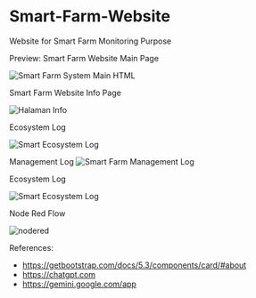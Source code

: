 # Smart-Farm-Website
Website for Smart Farm Monitoring Purpose

Preview:
Smart Farm Website Main Page

![Smart Farm System Main HTML](https://github.com/mwijaya43/Smart-Farm-Website/assets/162684142/42640aa2-c561-4b1d-8194-30e024d733e6)

Smart Farm Website Info Page

![Halaman Info](https://github.com/mwijaya43/Smart-Farm-Website/assets/162684142/6ce4d482-82df-4cc1-adc8-dd29f02ba17b)

Ecosystem Log 

![Smart Ecosystem Log](https://github.com/mwijaya43/Smart-Farm-Website/assets/162684142/1119cbcf-1a33-4179-9a63-f771a3d2d74b)
 
Management Log
![Smart Farm Management Log](https://github.com/mwijaya43/Smart-Farm-Website/assets/162684142/15c8ef6c-00a4-4fc3-94f3-abf974a24f4f)

Ecosystem Log

![Smart Ecosystem Log](https://github.com/mwijaya43/Smart-Farm-Website/assets/162684142/12302784-b7cd-40e8-b1f6-e75d08ad4dd7)


Node Red Flow

![nodered](https://github.com/mwijaya43/Smart-Farm-Website/assets/162684142/550e0009-0ca5-4feb-a968-65763cdf2ba1)


References:
- https://getbootstrap.com/docs/5.3/components/card/#about
- https://chatgpt.com
- https://gemini.google.com/app

